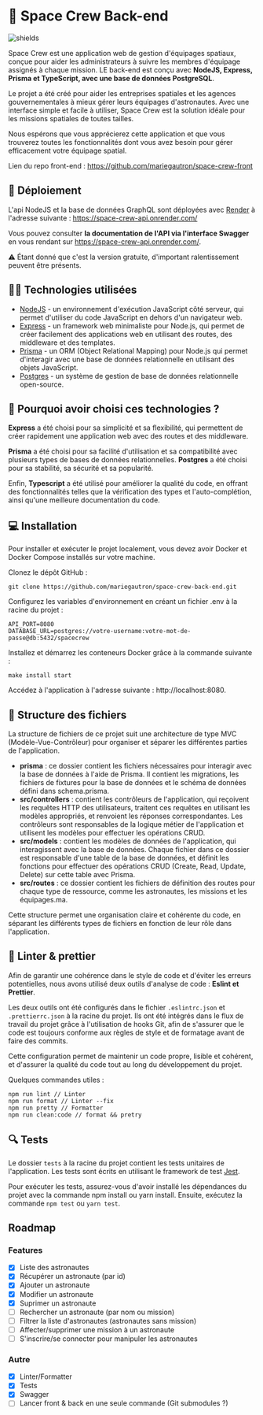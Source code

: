 # 🚀 Space Crew Back-end

<p><img src="https://img.shields.io/github/last-commit/mariegautron/space-crew-api.svg?style=flat-square" alt="shields"></p>

Space Crew est une application web de gestion d'équipages spatiaux, conçue pour aider les administrateurs à suivre les membres d'équipage assignés à chaque mission. LE back-end est conçu avec **NodeJS, Express, Prisma et TypeScript, avec une base de données PostgreSQL**.

Le projet a été créé pour aider les entreprises spatiales et les agences gouvernementales à mieux gérer leurs équipages d'astronautes. Avec une interface simple et facile à utiliser, Space Crew est la solution idéale pour les missions spatiales de toutes tailles.

Nous espérons que vous apprécierez cette application et que vous trouverez toutes les fonctionnalités dont vous avez besoin pour gérer efficacement votre équipage spatial.

Lien du repo front-end : https://github.com/mariegautron/space-crew-front

## 🚀 Déploiement

L'api NodeJS et la base de données GraphQL sont déployées avec [Render](https://render.com/) à l'adresse suivante : https://space-crew-api.onrender.com/

Vous pouvez consulter **la documentation de l'API via l'interface Swagger** en vous rendant sur https://space-crew-api.onrender.com/.

:warning: Étant donné que c'est la version gratuite, d'important ralentissement peuvent être présents.

## 👨‍💻 Technologies utilisées

- [NodeJS](https://nodejs.org/en/docs) - un environnement d'exécution JavaScript côté serveur, qui permet d'utiliser du code JavaScript en dehors d'un navigateur web.
- [Express](https://expressjs.com/fr/) - un framework web minimaliste pour Node.js, qui permet de créer facilement des applications web en utilisant des routes, des middleware et des templates.
- [Prisma](https://www.prisma.io/docs) - un ORM (Object Relational Mapping) pour Node.js qui permet d'interagir avec une base de données relationnelle en utilisant des objets JavaScript.
- [Postgres](https://www.postgresql.org/docs/) - un système de gestion de base de données relationnelle open-source.

## 🤔 Pourquoi avoir choisi ces technologies ?

**Express** a été choisi pour sa simplicité et sa flexibilité, qui permettent de créer rapidement une application web avec des routes et des middleware.

**Prisma** a été choisi pour sa facilité d'utilisation et sa compatibilité avec plusieurs types de bases de données relationnelles. **Postgres** a été choisi pour sa stabilité, sa sécurité et sa popularité.

Enfin, **Typescript** a été utilisé pour améliorer la qualité du code, en offrant des fonctionnalités telles que la vérification des types et l'auto-complétion, ainsi qu'une meilleure documentation du code.

## 💻 Installation

Pour installer et exécuter le projet localement, vous devez avoir Docker et Docker Compose installés sur votre machine.

Clonez le dépôt GitHub :

```
git clone https://github.com/mariegautron/space-crew-back-end.git
```

Configurez les variables d'environnement en créant un fichier .env à la racine du projet :

```
API_PORT=8080
DATABASE_URL=postgres://votre-username:votre-mot-de-passe@db:5432/spacecrew
```

Installez et démarrez les conteneurs Docker grâce à la commande suivante :

```
make install start
```

Accédez à l'application à l'adresse suivante : http://localhost:8080.

## 📁 Structure des fichiers

La structure de fichiers de ce projet suit une architecture de type MVC (Modèle-Vue-Contrôleur) pour organiser et séparer les différentes parties de l'application.

- **prisma** : ce dossier contient les fichiers nécessaires pour interagir avec la base de données à l'aide de Prisma. Il contient les migrations, les fichiers de fixtures pour la base de données et le schéma de données défini dans schema.prisma.
- **src/controllers** : contient les contrôleurs de l'application, qui reçoivent les requêtes HTTP des utilisateurs, traitent ces requêtes en utilisant les modèles appropriés, et renvoient les réponses correspondantes. Les contrôleurs sont responsables de la logique métier de l'application et utilisent les modèles pour effectuer les opérations CRUD.
- **src/models** : contient les modèles de données de l'application, qui interagissent avec la base de données. Chaque fichier dans ce dossier est responsable d'une table de la base de données, et définit les fonctions pour effectuer des opérations CRUD (Create, Read, Update, Delete) sur cette table avec Prisma.
- **src/routes** : ce dossier contient les fichiers de définition des routes pour chaque type de ressource, comme les astronautes, les missions et les équipages.ma.

Cette structure permet une organisation claire et cohérente du code, en séparant les différents types de fichiers en fonction de leur rôle dans l'application.

## 💄 Linter & prettier

Afin de garantir une cohérence dans le style de code et d'éviter les erreurs potentielles, nous avons utilisé deux outils d'analyse de code : **Eslint et Prettier**.

Les deux outils ont été configurés dans le fichier `.eslintrc.json` et `.prettierrc.json` à la racine du projet. Ils ont été intégrés dans le flux de travail du projet grâce à l'utilisation de hooks Git, afin de s'assurer que le code est toujours conforme aux règles de style et de formatage avant de faire des commits.

Cette configuration permet de maintenir un code propre, lisible et cohérent, et d'assurer la qualité du code tout au long du développement du projet.

Quelques commandes utiles :

```
npm run lint // Linter
npm run format // Linter --fix
npm run pretty // Formatter
npm run clean:code // format && pretry
```

## 🔍 Tests

Le dossier `tests` à la racine du projet contient les tests unitaires de l'application. Les tests sont écrits en utilisant le framework de test [Jest](https://jestjs.io/fr/).

Pour exécuter les tests, assurez-vous d'avoir installé les dépendances du projet avec la commande npm install ou yarn install. Ensuite, exécutez la commande `npm test` ou `yarn test`.

## Roadmap

### Features

- [x] Liste des astronautes
- [x] Récupérer un astronaute (par id)
- [x] Ajouter un astronaute
- [x] Modifier un astronaute
- [x] Suprimer un astronaute
- [ ] Rechercher un astronaute (par nom ou mission)
- [ ] Filtrer la liste d'astronautes (astronautes sans mission)
- [ ] Affecter/supprimer une mission à un astronaute
- [ ] S'inscrire/se connecter pour manipuler les astronautes

### Autre

- [x] Linter/Formatter
- [x] Tests
- [x] Swagger
- [ ] Lancer front & back en une seule commande (Git submodules ?)
